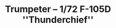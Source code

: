 ---
layout: product
title: "Trumpeter – 1/72 F-105D ''Thunderchief''"
price: "3300" 
desc: "N/A"
img_path: "/assets/img/TRU01617.webp"
brand: "N/A"
available: true
special_offer: false
new: false
soon: false
cat: "010000"
subcat: "013400"
subsubcat: "0N/A"
sifra: "TRU01617"
popular: false
spec: false
---